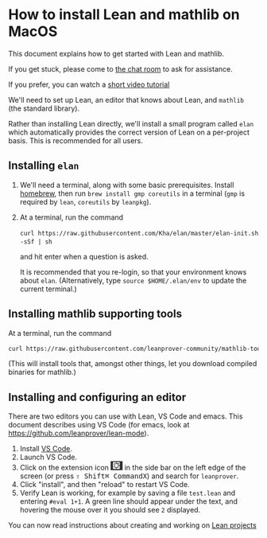 How to install Lean and mathlib on MacOS
===

This document explains how to get started with Lean and mathlib.

If you get stuck, please come to [the chat room](https://leanprover.zulipchat.com/) to ask for
assistance.

If you prefer, you can watch a [short video tutorial](https://www.youtube.com/watch?v=k8U6YOK7c0M)

We'll need to set up Lean, an editor that knows about Lean, and `mathlib` (the standard library).

Rather than installing Lean directly, we'll install a small program called `elan` which
automatically provides the correct version of Lean on a per-project basis. This is recommended for
all users.

Installing `elan`
---

1. We'll need a terminal, along with some basic prerequisites.
  Install [homebrew](https://brew.sh/), then run `brew install gmp coreutils` in a terminal
    (`gmp` is required by `lean`, `coreutils` by `leanpkg`).

2. At a terminal, run the command

   `curl https://raw.githubusercontent.com/Kha/elan/master/elan-init.sh -sSf | sh`

   and hit enter when a question is asked.

   It is recommended that you re-login, so that your environment knows about `elan`.
   (Alternatively, type `source $HOME/.elan/env` to update the current terminal.)


Installing mathlib supporting tools
---

At a terminal, run the command
  ```bash
  curl https://raw.githubusercontent.com/leanprover-community/mathlib-tools/master/scripts/remote-install-update-mathlib.sh -sSf | bash
  ```
(This will install tools that, amongst other things, let you download compiled binaries for mathlib.)

Installing and configuring an editor
---

There are two editors you can use with Lean, VS Code and emacs.
This document describes using VS Code (for emacs, look at https://github.com/leanprover/lean-mode).

1. Install [VS Code](https://code.visualstudio.com/).
2. Launch VS Code.
3. Click on the extension icon ![(image of icon)](extensions-icon2.png) in the side bar on the left edge of the screen
   (or press <kbd>⇧ Shift</kbd><kbd>⌘ Command</kbd><kbd>X</kbd>)
   and search for `leanprover`.
4. Click "install", and then "reload" to restart VS Code.
5. Verify Lean is working, for example by saving a file `test.lean` and entering `#eval 1+1`.
   A green line should appear under the text, and hovering the mouse over it you should see `2`
   displayed.

You can now read instructions about creating and working on [Lean projects](project.md)
